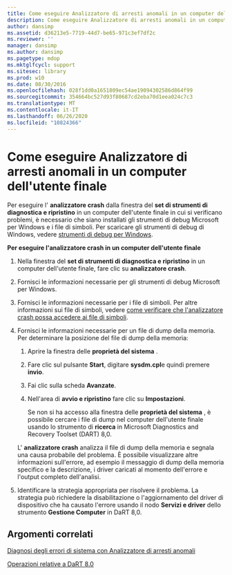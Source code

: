 ```yaml
---
title: Come eseguire Analizzatore di arresti anomali in un computer dell'utente finale
description: Come eseguire Analizzatore di arresti anomali in un computer dell'utente finale
author: dansimp
ms.assetid: d36213e5-7719-44d7-be65-971c3ef7df2c
ms.reviewer: ''
manager: dansimp
ms.author: dansimp
ms.pagetype: mdop
ms.mktglfcycl: support
ms.sitesec: library
ms.prod: w10
ms.date: 08/30/2016
ms.openlocfilehash: 028f1dd0a1651809ec54ae19094302586d864f99
ms.sourcegitcommit: 354664bc527d93f80687cd2eba70d1eea024c7c3
ms.translationtype: MT
ms.contentlocale: it-IT
ms.lasthandoff: 06/26/2020
ms.locfileid: "10824366"
---
```

# Come eseguire Analizzatore di arresti anomali in un computer dell'utente finale


Per eseguire l' **analizzatore crash** dalla finestra del **set di strumenti di diagnostica e ripristino** in un computer dell'utente finale in cui si verificano problemi, è necessario che siano installati gli strumenti di debug Microsoft per Windows e i file di simboli. Per scaricare gli strumenti di debug di Windows, vedere [strumenti di debug per Windows](https://go.microsoft.com/fwlink/?LinkId=266248).

**Per eseguire l'analizzatore crash in un computer dell'utente finale**

1.  Nella finestra del **set di strumenti di diagnostica e ripristino** in un computer dell'utente finale, fare clic su **analizzatore crash**.

2.  Fornisci le informazioni necessarie per gli strumenti di debug Microsoft per Windows.

3.  Fornisci le informazioni necessarie per i file di simboli. Per altre informazioni sui file di simboli, vedere [come verificare che l'analizzatore crash possa accedere ai file di simboli](how-to-ensure-that-crash-analyzer-can-access-symbol-files.md).

4.  Fornisci le informazioni necessarie per un file di dump della memoria. Per determinare la posizione del file di dump della memoria:

    1.  Aprire la finestra delle **proprietà del sistema** .

    2.  Fare clic sul pulsante **Start**, digitare **sysdm.cpl**e quindi premere **invio**.

    3.  Fai clic sulla scheda **Avanzate**.

    4.  Nell'area di **avvio e ripristino** fare clic su **Impostazioni**.

        Se non si ha accesso alla finestra delle **proprietà del sistema** , è possibile cercare i file di dump nel computer dell'utente finale usando lo strumento di **ricerca** in Microsoft Diagnostics and Recovery Toolset (DART) 8,0.

    L' **analizzatore crash** analizza il file di dump della memoria e segnala una causa probabile del problema. È possibile visualizzare altre informazioni sull'errore, ad esempio il messaggio di dump della memoria specifico e la descrizione, i driver caricati al momento dell'errore e l'output completo dell'analisi.

5.  Identificare la strategia appropriata per risolvere il problema. La strategia può richiedere la disabilitazione o l'aggiornamento del driver di dispositivo che ha causato l'errore usando il nodo **Servizi e driver** dello strumento **Gestione Computer** in DaRT 8,0.

## Argomenti correlati


[Diagnosi degli errori di sistema con Analizzatore di arresti anomali](diagnosing-system-failures-with-crash-analyzer--dart-8.md)

[Operazioni relative a DaRT 8.0](operations-for-dart-80-dart-8.md)

 

 





